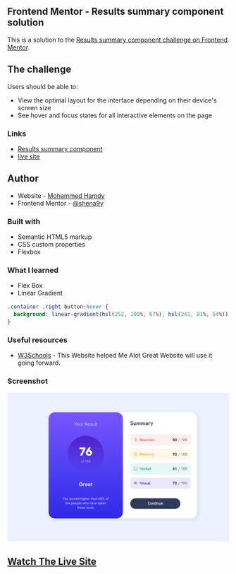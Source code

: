 ## Frontend Mentor - Results summary component solution

This is a solution to the [Results summary component challenge on Frontend Mentor](https://www.frontendmentor.io/challenges/results-summary-component-CE_K6s0maV).

## The challenge

Users should be able to:

- View the optimal layout for the interface depending on their device's screen size
- See hover and focus states for all interactive elements on the page


### Links

- [Results summary component]([https://your-solution-url.com](https://www.frontendmentor.io/challenges/results-summary-component-CE_K6s0maV))
- [live site](https://shena9y.github.io/Results-Summary-Component/)

## Author

- Website - [Mohammed Hamdy](https://github.com/shena9y)
- Frontend Mentor - [@shena9y](https://www.frontendmentor.io/profile/shena9y)

### Built with

- Semantic HTML5 markup
- CSS custom properties
- Flexbox


### What I learned
- Flex Box
- Linear Gradient

```css
.container .right button:hover {
  background: linear-gradient(hsl(252, 100%, 67%), hsl(241, 81%, 54%));
}
```

### Useful resources
- [W3Schools](https://www.w3schools.com/) - This Website helped Me Alot Great Website will use it going forward.

### Screenshot
![SCREENSHOT](/design/ProjectScreenShot.png)


## [Watch The Live Site](https://shena9y.github.io/Results-Summary-Component/)



